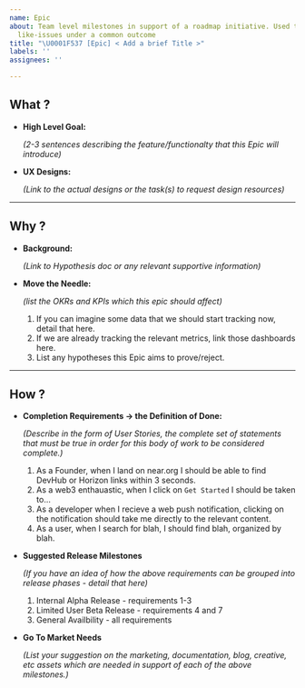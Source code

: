 ```yaml
---
name: Epic
about: Team level milestones in support of a roadmap initiative. Used to group several
  like-issues under a common outcome
title: "\U0001F537 [Epic] < Add a brief Title >"
labels: ''
assignees: ''

---
```


## What ?

- **High Level Goal:**

  _(2-3 sentences describing the feature/functionalty that this Epic will introduce)_

- **UX Designs:**

  _(Link to the actual designs or the task(s) to request design resources)_

---

## Why ?

- **Background:**
 
  _(Link to Hypothesis doc or any relevant supportive information)_

- **Move the Needle:**

  _(list the OKRs and KPIs which this epic should affect)_
  1. If you can imagine some data that we should start tracking now, detail that here.
  2. If we are already tracking the relevant metrics, link those dashboards here.
  3. List any hypotheses this Epic aims to prove/reject.

---

## How ?

- **Completion Requirements -> the Definition of Done:**

  _(Describe in the form of User Stories, the complete set of statements that must be true in order for this body of work to be considered complete.)_

  1. As a Founder, when I land on near.org I should be able to find DevHub or Horizon links within 3 seconds. 
  2. As a web3 enthauastic, when I click on `Get Started` I should be taken to...
  3. As a developer when I recieve a web push notification, clicking on the notification should take me directly to the relevant content.
  4. As a user, when I search for blah, I should find blah, organized by blah. 

  </p>

- **Suggested Release Milestones**

  _(If you have an idea of how the above requirements can be grouped into release phases - detail that here)_

  1. Internal Alpha Release - requirements 1-3
  2. Limited User Beta Release - requirements 4 and 7
  3. General Availbility - all requirements

  </p>

- **Go To Market Needs**

  _(List your suggestion on the marketing, documentation, blog, creative, etc assets which are needed in support of each of the above milestones.)_
